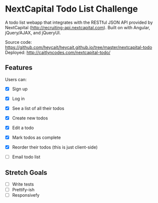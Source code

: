 # NextCapital Todo List Challenge

A todo list webapp that integrates with the RESTful JSON API provided by NextCapital (http://recruiting-api.nextcapital.com). Built on with Angular, jQuery/AJAX, and jQueryUI.

Source code: https://github.com/heycait/heycait.github.io/tree/master/nextcapital-todo
Deployed: http://caitlyncodes.com/nextcapital-todo/

## Features

Users can:

- [X] Sign up
- [X] Log in
- [X] See a list of all their todos
- [X] Create new todos
- [X] Edit a todo
- [X] Mark todos as complete
- [X] Reorder their todos (this is just client-side)
- [ ] Email todo list


## Stretch Goals
- [ ] Write tests
- [ ] Prettify-ish
- [ ] Responsivefy